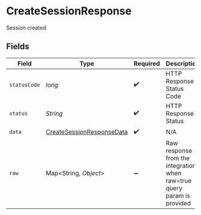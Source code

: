 # CreateSessionResponse

Session created


## Fields

| Field                                                                             | Type                                                                              | Required                                                                          | Description                                                                       | Example                                                                           |
| --------------------------------------------------------------------------------- | --------------------------------------------------------------------------------- | --------------------------------------------------------------------------------- | --------------------------------------------------------------------------------- | --------------------------------------------------------------------------------- |
| `statusCode`                                                                      | *long*                                                                            | :heavy_check_mark:                                                                | HTTP Response Status Code                                                         | 200                                                                               |
| `status`                                                                          | *String*                                                                          | :heavy_check_mark:                                                                | HTTP Response Status                                                              | OK                                                                                |
| `data`                                                                            | [CreateSessionResponseData](../../models/components/CreateSessionResponseData.md) | :heavy_check_mark:                                                                | N/A                                                                               |                                                                                   |
| `raw`                                                                             | Map\<String, *Object*>                                                            | :heavy_minus_sign:                                                                | Raw response from the integration when raw=true query param is provided           |                                                                                   |